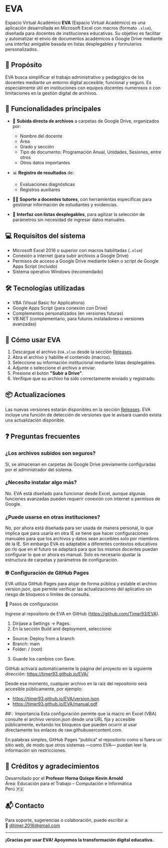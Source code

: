 # EVA
Espacio Virtual Académico
**EVA** (Espacio Virtual Académico) es una aplicación desarrollada en Microsoft Excel con macros (formato `.xlsm`), diseñada para docentes de instituciones educativas. Su objetivo es facilitar y automatizar el envío de documentos académicos a Google Drive mediante una interfaz amigable basada en listas desplegables y formularios personalizados.

## 🎯 Propósito

EVA busca simplificar el trabajo administrativo y pedagógico de los docentes mediante un entorno digital accesible, funcional y seguro. Es especialmente útil en instituciones con equipos docentes numerosos o con limitaciones en la gestión digital de archivos.

## 🧩 Funcionalidades principales

- 📁 **Subida directa de archivos** a carpetas de Google Drive, organizados por:
  - Nombre del docente
  - Área
  - Grado y sección
  - Tipo de documento: Programación Anual, Unidades, Sesiones, entre otros
  - Otros datos importantes
    
- 📊 **Registro de resultados** de:
  - Evaluaciones diagnósticas
  - Registros auxiliares

- 👨‍🏫 **Soporte a docentes tutores**, con herramientas específicas para gestionar información de estudiantes y evidencias.

- 🔽 **Interfaz con listas desplegables**, para agilizar la selección de parámetros sin necesidad de ingresar datos manuales.

## 💻 Requisitos del sistema

- Microsoft Excel 2016 o superior con macros habilitadas (`.xlsm`)
- Conexión a internet (para subir archivos a Google Drive)
- Permisos de acceso a Google Drive mediante token o script de Google Apps Script (incluido)
- Sistema operativo Windows (recomendado)

## 🛠 Tecnologías utilizadas

- VBA (Visual Basic for Applications)
- Google Apps Script (para conexión con Drive)
- Complementos personalizados (en versiones futuras)
- VB.NET (complementario, para futuros instaladores o versiones avanzadas)

## 🚀 Cómo usar EVA

1. Descargue el archivo `EVA.xlsm` desde la sección [Releases](https://github.com/usuario/EVA/releases).
2. Abra el archivo y habilite el contenido (macros).
3. Seleccione su información institucional mediante listas desplegables.
4. Adjunte o seleccione el archivo a enviar.
5. Presione el botón **"Subir a Drive"**.
6. Verifique que su archivo ha sido correctamente enviado y registrado.

## 📦 Actualizaciones

Las nuevas versiones estarán disponibles en la sección [Releases](https://github.com/usuario/EVA/releases). EVA incluye una función de detección de versiones que le avisará cuando exista una actualización disponible.

## ❓ Preguntas frecuentes

### ¿Los archivos subidos son seguros?
Sí, se almacenan en carpetas de Google Drive previamente configuradas por el administrador del sistema.

### ¿Necesito instalar algo más?
No. EVA está diseñado para funcionar desde Excel, aunque algunas funciones avanzadas pueden requerir conexión con internet o permisos de Google.

### ¿Puede usarse en otras instituciones?
No, por ahora está diseñada para ser usada de manera personal, lo que implica que para usarla en otra IE se tiene que hacer configuraciones manuales para que los archivos y datos sean acceibles solo por miembros de la IE. Sin embargo EVA es adaptable a diferentes contextos educativos po rlo que en el futuro se adaptará para que los mismos docentes puedan configurar lo que or ahora es manual. Solo es necesario ajustar la estructura de carpetas y parámetros de configuración.

### 🌐 Configuración de GitHub Pages

EVA utiliza GitHub Pages para alojar de forma pública y estable el archivo version.json, que permite verificar las actualizaciones del aplicativo sin riesgo de bloqueos o límites de consulta.

🔧 Pasos de configuración

Ingrese al repositorio de EVA en GitHub (https://github.com/Timer93/EVA).
1. Diríjase a Settings → Pages.
2. En la sección Build and deployment, seleccione:
  - Source: Deploy from a branch
  - Branch: main
  - Folder: / (root)
3. Guarde los cambios con Save.

GitHub activará automáticamente la página del proyecto en la siguiente dirección:
https://timer93.github.io/EVA/

Desde ese momento, cualquier archivo en la raíz del repositorio será accesible públicamente, por ejemplo:
- https://timer93.github.io/EVA/version.json
- https://timer93.github.io/EVA/manual.pdf

##💡 Importancia
Esta configuración permite que la macro en Excel (VBA) consulte el archivo version.json desde una URL fija y accesible públicamente, evitando los bloqueos que pueden ocurrir al usar directamente los enlaces de raw.githubusercontent.com.

En palabras simples, GitHub Pages “publica” el repositorio como si fuera un sitio web, de modo que otros sistemas —como EVA— puedan leer la información sin restricciones.

## 🤝 Créditos y agradecimientos

Desarrollado por el **Profesor Horna Quispe Kevin Arnold**  
Área: Educación para el Trabajo – Computación e Informática  
Perú 🇵🇪

## 📬 Contacto

Para soporte, sugerencias o colaboración, puede escribir a:  
📧 djtimer.2016@gmail.com

---

**¡Gracias por usar EVA! Apoyemos la transformación digital educativa.**
